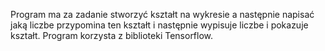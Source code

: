 Program ma za zadanie stworzyć kształt na wykresie a następnie napisać jaką liczbe przypomina ten kształt i następnie wypisuje liczbe i pokazuje kształt.
Program korzysta z biblioteki Tensorflow.
